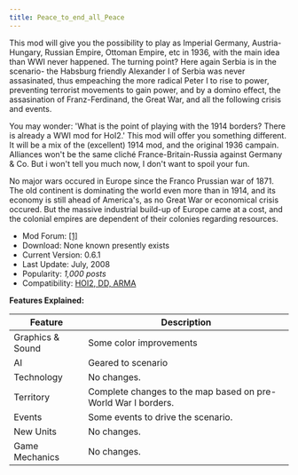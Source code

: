 ```yaml
---
title: Peace_to_end_all_Peace
---
```


This mod will give you the possibility to play as Imperial Germany, Austria-Hungary, Russian Empire, Ottoman Empire, etc in 1936, with the main idea than WWI never happened. The turning point? Here again Serbia is in the scenario- the Habsburg friendly Alexander I of Serbia was never assasinated, thus empeaching the more radical Peter I to rise to power, preventing terrorist movements to gain power, and by a domino effect, the assasination of Franz-Ferdinand, the Great War, and all the following crisis and events.

You may wonder: 'What is the point of playing with the 1914 borders? There is already a WWI mod for HoI2.' This mod will offer you something different. It will be a mix of the (excellent) 1914 mod, and the original 1936 campain. Alliances won't be the same cliché France-Britain-Russia against Germany & Co. But i won't tell you much now, I don't want to spoil your fun.

No major wars occured in Europe since the Franco Prussian war of 1871. The old continent is dominating the world even more than in 1914, and its economy is still ahead of America's, as no Great War or economical crisis occured. But the massive industrial build-up of Europe came at a cost, and the colonial empires are dependent of their colonies regarding resources.

- Mod Forum: [\[1\]](http://forum.paradoxplaza.com/forum/showthread.php?t=324972)
- Download: None known presently exists
- Current Version: 0.6.1
- Last Update: July, 2008
- Popularity: _1,000 posts_
- Compatibility: [HOI2, DD, ARMA](/wiki/Abbreviations#H "Abbreviations")

**Features Explained:**

| Feature          | Description                                                   |
| ---------------- | ------------------------------------------------------------- |
| Graphics & Sound | Some color improvements                                       |
| AI               | Geared to scenario                                            |
| Technology       | No changes.                                                   |
| Territory        | Complete changes to the map based on pre-World War I borders. |
| Events           | Some events to drive the scenario.                            |
| New Units        | No changes.                                                   |
| Game Mechanics   | No changes.                                                   |

